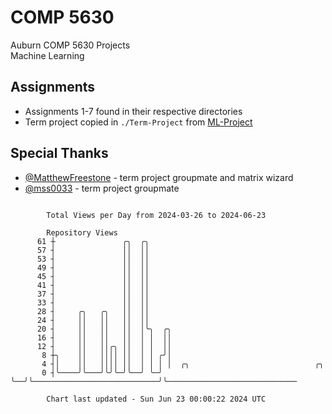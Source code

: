 # COMP 5630
Auburn COMP 5630 Projects  
Machine Learning

## Assignments
- Assignments 1-7 found in their respective directories
- Term project copied in `./Term-Project` from [ML-Project](https://github.com/wumphlett/ML-Project)

## Special Thanks
- [@MatthewFreestone](https://github.com/MatthewFreestone) - term project groupmate and matrix wizard
- [@mss0033](https://github.com/mss0033) - term project groupmate

```

        Total Views per Day from 2024-03-26 to 2024-06-23

        Repository Views
      61 ┼               ╭╮  ╭╮
      57 ┤               ││  ││
      53 ┤               ││  ││
      49 ┤               ││  ││
      45 ┤               ││  ││
      41 ┤               ││  ││
      37 ┤               ││  ││
      33 ┤               ││  ││
      28 ┤     ╭╮   ╭╮   ││  ││
      24 ┤     ││   ││   ││  ││
      20 ┤     ││   ││   ││  │╰╮  ╭╮
      16 ┤     ││   ││   ││  │ │  ││
      12 ┤     ││   ││╭╮ ││  │ │  ││
       8 ┼╮    ││   ││││ ││  │ │ ╭╯│
       4 ┤│    ││   ││││ ││  │ │ │ │  ╭╮                            ╭╮
       0 ┤╰────╯╰───╯╰╯╰─╯╰──╯ ╰─╯ ╰──╯╰────────────────────────────╯╰─────────────────────────────

        Chart last updated - Sun Jun 23 00:00:22 2024 UTC
        
```
